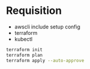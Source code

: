 # Requisition
* awscli include setup config
* terraform
* kubectl
```bash
terraform init
terraform plan
terraform apply --auto-approve
```